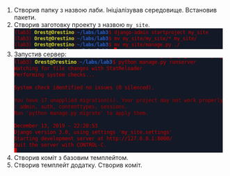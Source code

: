 1. Створив папку з назвою лаби. Ініціалізував середовище. Встановив пакети.
2. Створив заготовку проекту з назвою `my_site`.
![](f/startproject.png)
3. Запустив сервер:
![](f/run-server.png)
4. Створив коміт з базовим темплейтом.
5. Створив темплейт додатку. Створив коміт.